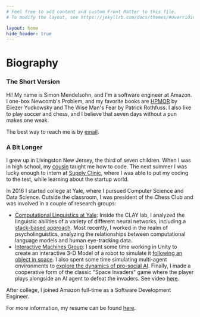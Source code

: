 ```yaml
---
# Feel free to add content and custom Front Matter to this file.
# To modify the layout, see https://jekyllrb.com/docs/themes/#overriding-theme-defaults

layout: home
hide_header: true
---
```


# **Biography**

### The Short Version

Hi!  My name is Simon Mendelsohn, and I'm a software engineer at Amazon.  I one-box Newcomb's Problem, and my favorite books are [HPMOR](http://www.hpmor.com/) by Eliezer Yudkowsky and The Wise Man's Fear by Patrick Rothfuss.  I also like to play soccer and chess, and I believe that seven days without a pun makes one weak.

The best way to reach me is by [email](mailto:simonjmendelsohn@gmail.com).

### A Bit Longer
I grew up in Livingston New Jersey, the third of seven children.  When I was in high school, my [cousin](https://www.linkedin.com/in/daniel-dickstein-4b335968/) taught me how to code.  The next summer I was lucky enough to intern at [Supply Clinic](https://www.supplyclinic.com/), where I was able to put my coding to the test, while learning about the startup world.  

In 2016 I started college at Yale, where I pursued Computer Science and Data Science.  Outside the classroom, I was president of the Chess Club and was involved in a couple of research groups:

* [Computational Linguistics at Yale](http://clay.yale.edu/): Inside the CLAY
   lab, I analyzed the linguistic abilities of a variety of different neural networks, including a [stack-based approach](https://github.com/viking-sudo-rm/StackNN).  Most recently, I worked in the realm of psycholinguistics, analyzing the relationships between computational language models and human eye-tracking data.
* [Interactive Machines Group](https://interactive-machines.gitlab.io/): I spent some time working in Unity to create an interactive 3-D Model of a robot to simulate it [following an object in space](https://www.youtube.com/embed/5zYM-B6oEP8).  I also spent some time simulating multi-agent environments to [explore the dynamics of pro-social AI](https://github.com/social-dilemma/multiagent).  Finally, I made a cooperative form of the classic "Space Invaders" game where the player plays alongside an AI agent to defeat the invaders.  See video [here](https://www.youtube.com/embed/DRTLb7BgCpY). 

After college, I joined Amazon full-time as a Software Development Engineer.

For more information, my resume can be found [here](assets/resume.pdf).


